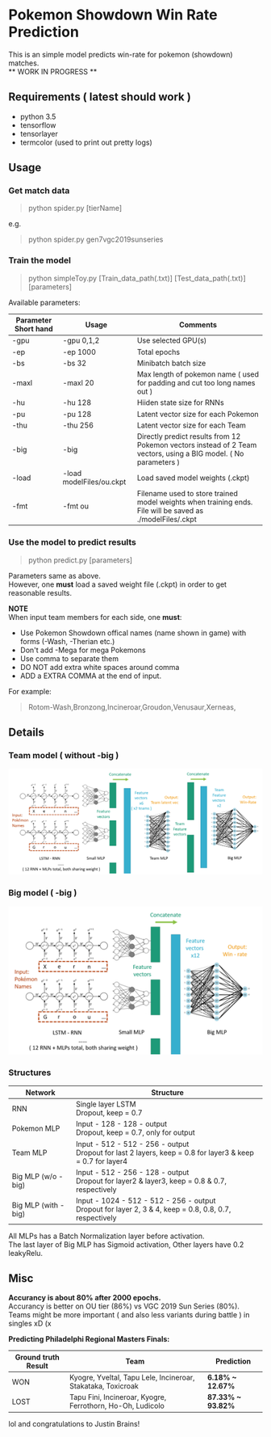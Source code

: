 # Pokemon Showdown Win Rate Prediction

This is an simple model predicts win-rate for pokemon (showdown) matches.  
** WORK IN PROGRESS **

## Requirements ( latest should work )
* python 3.5  
* tensorflow  
* tensorlayer  
* termcolor (used to print out pretty logs)

## Usage
### Get match data

> python spider.py [tierName]  

e.g.

> python spider.py gen7vgc2019sunseries

### Train the model

> python simpleToy.py [Train_data_path(.txt)] [Test_data_path(.txt)] [parameters]

Available parameters:

Parameter Short hand | Usage | Comments
---|---|---
-gpu | -gpu 0,1,2 | Use selected GPU(s)
-ep | -ep 1000 | Total epochs
-bs | -bs 32 | Minibatch batch size
-maxl | -maxl 20 | Max length of pokemon name ( used for padding and cut too long names out )
-hu | -hu 128 | Hiiden state size for RNNs
-pu | -pu 128 | Latent vector size for each Pokemon
-thu | -thu 256 | Latent vector size for each Team
-big | -big | Directly predict results from 12 Pokemon vectors instead of 2 Team vectors, using a BIG model. ( No parameters )
-load | -load modelFiles/ou.ckpt | Load saved model weights (.ckpt)
-fmt | -fmt ou | Filename used to store trained model weights when training ends. File will be saved as ./modelFiles/<format>.ckpt

### Use the model to predict results

> python predict.py [parameters]

Parameters same as above.  
However, one **must** load a saved weight file (.ckpt) in order to get reasonable results.  

**NOTE**  
When input team members for each side, one **must**:  
* Use Pokemon Showdown offical names (name shown in game) with forms (-Wash, -Therian etc.)
* Don't add -Mega for mega Pokemons
* Use comma to separate them
* DO NOT add extra white spaces around comma
* ADD a EXTRA COMMA at the end of input.

For example:  
> Rotom-Wash,Bronzong,Incineroar,Groudon,Venusaur,Xerneas,

## Details  

### Team model ( without -big )
![Team model structure](PS_team_model.png)

### Big model ( -big )
![Big model structure](PS_big_model.png)

### Structures

Network | Structure
--- | ---
RNN | Single layer LSTM<br>Dropout, keep = 0.7
Pokemon MLP | Input - 128 - 128 - output<br>Dropout, keep = 0.7, only for output
Team MLP | Input - 512 - 512 - 256 - output<br>Dropout for last 2 layers, keep = 0.8 for layer3 & keep = 0.7 for layer4
Big MLP (w/o -big) | Input - 512 - 256 - 128 - output<br>Dropout for layer2 & layer3, keep = 0.8 & 0.7, respectively
Big MLP (with -big) | Input - 1024 - 512 - 512 - 256 - output<br>Dropout for layer 2, 3 & 4, keep = 0.8, 0.8, 0.7, respectively

All MLPs has a Batch Normalization layer before activation.  
The last layer of Big MLP has Sigmoid activation, Other layers have 0.2 leakyRelu.

## Misc

**Accurancy is about 80% after 2000 epochs.**  
Accurancy is better on OU tier (86%) vs VGC 2019 Sun Series (80%).  
Teams might be more important ( and also less variants during battle ) in singles xD (x  

**Predicting Philadelphi Regional Masters Finals:**  

Ground truth Result | Team | Prediction
---|---|---
WON|Kyogre, Yveltal, Tapu Lele, Incineroar, Stakataka, Toxicroak|**6.18%  ~ 12.67%**
LOST|Tapu Fini, Incineroar, Kyogre, Ferrothorn, Ho-Oh,  Ludicolo|**87.33% ~ 93.82%**

lol and congratulations to Justin Brains!  

